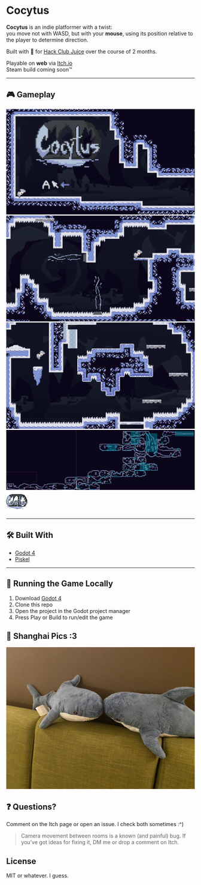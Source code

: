 # Cocytus

**Cocytus** is an indie platformer with a twist:  
you move not with WASD, but with your **mouse**, using its position relative to the player to determine direction.

Built with 💜 for [Hack Club Juice](https://github.com/hackclub/juice) over the course of 2 months.

Playable on **web** via [Itch.io](https://idksarah.itch.io/wild-wild-wait-what)  
Steam build coming soon™

---

## 🎮 Gameplay

![Gameplay Screenshot 1](./publishing/1.png)
![Gameplay Screenshot 2](./publishing/2.png)
![Gameplay Screenshot 3](./publishing/3.png)
![Map](./publishing/map.png)
![Logo](./art/png/logo.png)

---

## 🛠 Built With

- [Godot 4](https://godotengine.org/)
- [Piskel](https://www.piskelapp.com/)

---

## 🧪 Running the Game Locally

1. Download [Godot 4](https://godotengine.org/download)
2. Clone this repo
3. Open the project in the Godot project manager
4. Press Play or Build to run/edit the game

## 📸 Shanghai Pics :3
![Blahajs](./publishing/blahaj.jpg)

## ❓ Questions?
Comment on the Itch page or open an issue. I check both sometimes :^)
> Camera movement between rooms is a known (and painful) bug. If you’ve got ideas for fixing it, DM me or drop a comment on Itch.

## License
MIT or whatever. I guess.